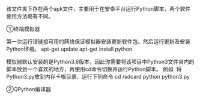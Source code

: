 
该文件夹下存在两个apk文件，主要用于在安卓平台运行Python脚本，两个软件使用方法略有不同。

①终端模拟器

第一次运行请链接可用的网络保证模拟器安装更新软件包。然后运行更新及安装Python环境。
apt-get update
apt-get install python

模拟器默认安装的是Python3.6版本，因此你需要将该项目中Python3文件夹内的脚本放到一个喜欢的地方，再使用cd命令切换并运行Python脚本。
例如  将Python3.py放到内存卡根目录，运行下列命令
cd /sdcard
python python3.py


②QPython编译器
